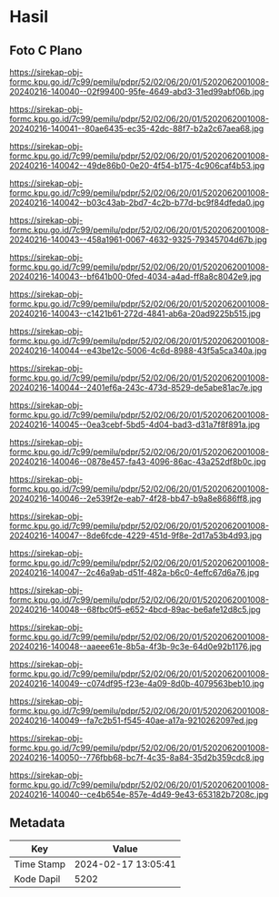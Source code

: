 # Hasil

## Foto C Plano

https://sirekap-obj-formc.kpu.go.id/7c99/pemilu/pdpr/52/02/06/20/01/5202062001008-20240216-140040--02f99400-95fe-4649-abd3-31ed99abf06b.jpg

https://sirekap-obj-formc.kpu.go.id/7c99/pemilu/pdpr/52/02/06/20/01/5202062001008-20240216-140041--80ae6435-ec35-42dc-88f7-b2a2c67aea68.jpg

https://sirekap-obj-formc.kpu.go.id/7c99/pemilu/pdpr/52/02/06/20/01/5202062001008-20240216-140042--49de86b0-0e20-4f54-b175-4c906caf4b53.jpg

https://sirekap-obj-formc.kpu.go.id/7c99/pemilu/pdpr/52/02/06/20/01/5202062001008-20240216-140042--b03c43ab-2bd7-4c2b-b77d-bc9f84dfeda0.jpg

https://sirekap-obj-formc.kpu.go.id/7c99/pemilu/pdpr/52/02/06/20/01/5202062001008-20240216-140043--458a1961-0067-4632-9325-79345704d67b.jpg

https://sirekap-obj-formc.kpu.go.id/7c99/pemilu/pdpr/52/02/06/20/01/5202062001008-20240216-140043--bf641b00-0fed-4034-a4ad-ff8a8c8042e9.jpg

https://sirekap-obj-formc.kpu.go.id/7c99/pemilu/pdpr/52/02/06/20/01/5202062001008-20240216-140043--c1421b61-272d-4841-ab6a-20ad9225b515.jpg

https://sirekap-obj-formc.kpu.go.id/7c99/pemilu/pdpr/52/02/06/20/01/5202062001008-20240216-140044--e43be12c-5006-4c6d-8988-43f5a5ca340a.jpg

https://sirekap-obj-formc.kpu.go.id/7c99/pemilu/pdpr/52/02/06/20/01/5202062001008-20240216-140044--2401ef6a-243c-473d-8529-de5abe81ac7e.jpg

https://sirekap-obj-formc.kpu.go.id/7c99/pemilu/pdpr/52/02/06/20/01/5202062001008-20240216-140045--0ea3cebf-5bd5-4d04-bad3-d31a7f8f891a.jpg

https://sirekap-obj-formc.kpu.go.id/7c99/pemilu/pdpr/52/02/06/20/01/5202062001008-20240216-140046--0878e457-fa43-4096-86ac-43a252df8b0c.jpg

https://sirekap-obj-formc.kpu.go.id/7c99/pemilu/pdpr/52/02/06/20/01/5202062001008-20240216-140046--2e539f2e-eab7-4f28-bb47-b9a8e8686ff8.jpg

https://sirekap-obj-formc.kpu.go.id/7c99/pemilu/pdpr/52/02/06/20/01/5202062001008-20240216-140047--8de6fcde-4229-451d-9f8e-2d17a53b4d93.jpg

https://sirekap-obj-formc.kpu.go.id/7c99/pemilu/pdpr/52/02/06/20/01/5202062001008-20240216-140047--2c46a9ab-d51f-482a-b6c0-4effc67d6a76.jpg

https://sirekap-obj-formc.kpu.go.id/7c99/pemilu/pdpr/52/02/06/20/01/5202062001008-20240216-140048--68fbc0f5-e652-4bcd-89ac-be6afe12d8c5.jpg

https://sirekap-obj-formc.kpu.go.id/7c99/pemilu/pdpr/52/02/06/20/01/5202062001008-20240216-140048--aaeee61e-8b5a-4f3b-9c3e-64d0e92b1176.jpg

https://sirekap-obj-formc.kpu.go.id/7c99/pemilu/pdpr/52/02/06/20/01/5202062001008-20240216-140049--c074df95-f23e-4a09-8d0b-4079563beb10.jpg

https://sirekap-obj-formc.kpu.go.id/7c99/pemilu/pdpr/52/02/06/20/01/5202062001008-20240216-140049--fa7c2b51-f545-40ae-a17a-9210262097ed.jpg

https://sirekap-obj-formc.kpu.go.id/7c99/pemilu/pdpr/52/02/06/20/01/5202062001008-20240216-140050--776fbb68-bc7f-4c35-8a84-35d2b359cdc8.jpg

https://sirekap-obj-formc.kpu.go.id/7c99/pemilu/pdpr/52/02/06/20/01/5202062001008-20240216-140040--ce4b654e-857e-4d49-9e43-653182b7208c.jpg


## Metadata

| Key        | Value               |
| ---------- | ------------------- |
| Time Stamp | 2024-02-17 13:05:41 |
| Kode Dapil | 5202                |



